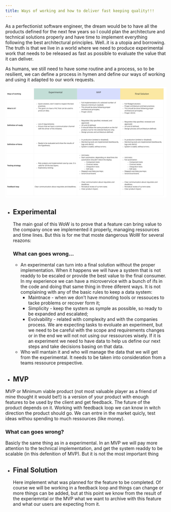 ```yaml
---
title: Ways of working and how to deliver fast keeping quality!!! 
---
```


As a perfectionist software engineer, the dream would be to have all the products defined for the next few years so I could plan the architecture and technical solutions properly and have time to implement everything following the best architectural principles. Well..it is a utopia and borrowing. 
The truth is that we live in a world where we need to produce experimental work that needs to be released as fast as possible to evaluate the value that it can deliver. 

As humans, we still need to have some routine and a process, so to be resilient, we can define a process in hymen and define our ways of working and using it adapted to our work requests.  

<img src="images/WaysOfWorking.jpg">  

- ## Experimental
  The main goal of this WoW is to prove that a feature can bring value to the company once we implemented it properly, managing ressources and time lines. But this is for me that moste dangerous WoW  for several reazons:

  ### What can goes wrong...
    -  An experimental can turn into a final solution without the proper implementation. When it happens we will have a system that is not readdy to be escaled or provide the best value to the final consumer. In my experience we can have a microvervice with a bunch of ifs in the code and doing that same thing in three diferent ways. It is not complaining with any of the basic rules to keep a data system:
       -  Maintnace - when we don't have monoting tools or ressouces to tacke problems or recover form it;
       -  Simplicity - keep the system as symple as possible, so ready to be expanded and escalated;
       -  Evolvability - related with complexity and with the companies process. We are expecting tasks to evoluate an experiment, but we need to be careful with the scope and requirements changes or in the end we will not not using our ressources wisely. If it is an experiment we need to have data to help us define our next steps and take decisions basing on that data. 
    -  Who will mantain it and who will manage the data that we will get from the experimental. It needs to be taken into consideration from a teams ressource prespective.

- ## MVP

MVP or Minimum viable product (not most valuable player as a friend of mine thought it would be!!) is a version of your product with enough features to be used by the client and get feedback. The future of the product depends on it. Working with feedback loop we can know in witch direction the product should go. We can entre in the market quicly, test ideas withou spending to much ressources (like money).

### What can goes wrong?
 Basicly the same thing as in a experimental. In an MVP we will pay more attention to the technical implementation, and get the system readdy to be scalable (in this defenition of MVP). But it is not the most important thing 

- ## Final Solution
    Here implement what was planned for the feature to be completed. Of course we will be working in a feedback loop and things can change or more things can be added, but at this point we know from the result of the experiemntal or the MVP what we want to archive with this feature and what our users are expecting from it. 